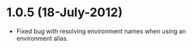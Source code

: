 # 1.0.5 (18-July-2012)

* Fixed bug with resolving environment names when using an environment alias.